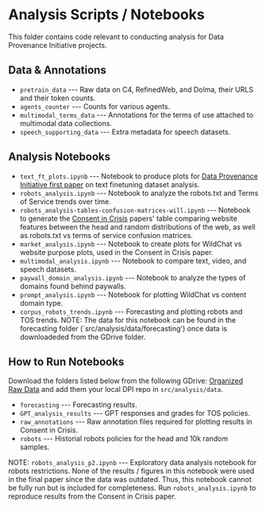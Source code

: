 # Analysis Scripts / Notebooks

This folder contains code relevant to conducting analysis for Data Provenance Initiative projects.

## Data & Annotations

* `pretrain_data` --- Raw data on C4, RefinedWeb, and Dolma, their URLS and their token counts. 
* `agents_counter` --- Counts for various agents.
* `multimodal_terms_data` --- Annotations for the terms of use attached to multimodal data collections.
* `speech_supporting_data` --- Extra metadata for speech datasets.

## Analysis Notebooks

* `text_ft_plots.ipynb` --- Notebook to produce plots for [Data Provenance Initiative first paper](https://arxiv.org/pdf/2310.16787) on text finetuning dataset analysis.
* `robots_analysis.ipynb` --- Notebook to analyze the robots.txt and Terms of Service trends over time.
* `robots_analysis-tables-confusion-matrices-will.ipynb` --- Notebook to generate the [Consent in Crisis](https://www.dataprovenance.org/Consent_in_Crisis.pdf) papers' table comparing website features between the head and random distributions of the web, as well as robots.txt vs terms of service confusion matrices.
* `market_analysis.ipynb` --- Notebook to create plots for WildChat vs website purpose plots, used in the Consent in Crisis paper.
* `multimodal_analysis.ipynb` --- Notebook to compare text, video, and speech datasets.
* `paywall_domain_analysis.ipynb` --- Notebook to analyze the types of domains found behind paywalls.
* `prompt_analysis.ipynb` --- Notebook for plotting WildChat vs content domain type.
* `corpus_robots_trends.ipynb` --- Forecasting and plotting robots and TOS trends. NOTE: The data for this notebook can be found in the forecasting folder (`src/analysis/data/forecasting') once data is downloadeded from the GDrive folder.

## How to Run Notebooks

Download the folders listed below from the following GDrive: [Organized Raw Data](https://drive.google.com/drive/folders/1jfDAb0qKWZxMhGbCd4o1OIAscE3nc7tv?usp=share_link) and add them your local DPI repo in `src/analysis/data`.
* `forecasting` --- Forecasting results. 
* `GPT_analysis_results` --- GPT responses and grades for TOS policies.
* `raw_annotations` --- Raw annotation files required for plotting results in Consent in Crisis.
* `robots` --- Historial robots policies for the head and 10k random samples.

NOTE: `robots_analysis_p2.ipynb` --- Exploratory data analysis notebook for robots restrictions. None of the results / figures in this notebook were used in the final paper since the data was outdated. Thus, this notebook cannot be fully run but is included for completeness. Run `robots_analysis.ipynb` to reproduce results from the Consent in Crisis paper.
